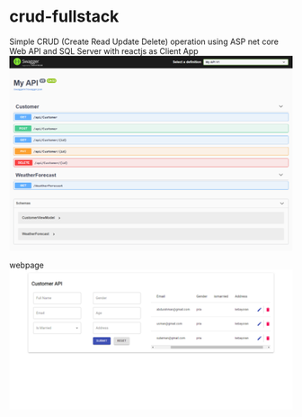 # crud-fullstack

Simple CRUD (Create Read Update Delete) operation using ASP net core Web API and SQL Server with reactjs as Client App 
![swagger](https://github.com/adepamungkas/crud-fullstack/blob/master/swagger-documentation.png)

webpage
![swagger](https://github.com/adepamungkas/crud-fullstack/blob/master/form-page.png)


